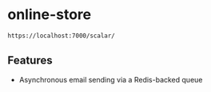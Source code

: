 # online-store

``` sh
https://localhost:7000/scalar/
```

## Features

- Asynchronous email sending via a Redis-backed queue
